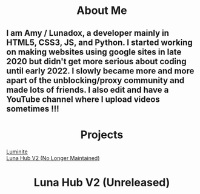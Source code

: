 <h1 align="center">About Me</h1>

## I am Amy / Lunadox, a developer mainly in HTML5, CSS3, JS, and Python. I started working on making websites using google sites in late 2020 but didn't get more serious about coding until early 2022. I slowly became more and more apart of the unblocking/proxy community and made lots of friends. I also edit and have a YouTube channel where I upload videos sometimes !!!

<h1 align="center">Projects</h1>

<a align="center" href="https://luminite.lunadox.repl.co">Luminite</a><br>
<a align="center" href="https://sites.google.com/view/lunahub">Luna Hub V2 (No Longer Maintained)</a><br>
<h1 align="center">Luna Hub V2 (Unreleased)</h1>
